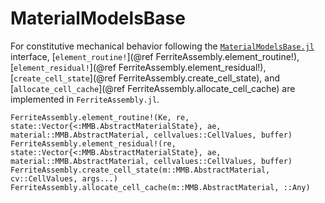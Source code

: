 # MaterialModelsBase
For constitutive mechanical behavior following the 
[`MaterialModelsBase.jl`](https://github.com/KnutAM/MaterialModelsBase.jl) interface,
[`element_routine!`](@ref FerriteAssembly.element_routine!), 
[`element_residual!`](@ref FerriteAssembly.element_residual!), 
[`create_cell_state`](@ref FerriteAssembly.create_cell_state), 
and [`allocate_cell_cache`](@ref FerriteAssembly.allocate_cell_cache)
are implemented in `FerriteAssembly.jl`.

```@docs
FerriteAssembly.element_routine!(Ke, re, state::Vector{<:MMB.AbstractMaterialState}, ae, material::MMB.AbstractMaterial, cellvalues::CellValues, buffer)
FerriteAssembly.element_residual!(re, state::Vector{<:MMB.AbstractMaterialState}, ae, material::MMB.AbstractMaterial, cellvalues::CellValues, buffer)
FerriteAssembly.create_cell_state(m::MMB.AbstractMaterial, cv::CellValues, args...)
FerriteAssembly.allocate_cell_cache(m::MMB.AbstractMaterial, ::Any)
```
